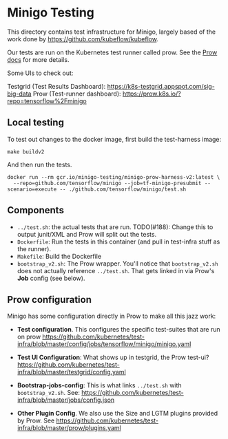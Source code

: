 # Minigo Testing

This directory contains test infrastructure for Minigo, largely based of the
work done by https://github.com/kubeflow/kubeflow.

Our tests are run on the Kubernetes test runner called prow. See the [Prow
docs](https://github.com/kubernetes/test-infra/tree/master/prow) for more
details.

Some UIs to check out:

Testgrid (Test Results Dashboard): https://k8s-testgrid.appspot.com/sig-big-data
Prow (Test-runner dashboard): https://prow.k8s.io/?repo=tensorflow%2Fminigo

## Local testing

To test out changes to the docker image, first build the test-harness image:

```shell
make buildv2
```

And then run the tests.

```shell
docker run --rm gcr.io/minigo-testing/minigo-prow-harness-v2:latest \
  --repo=github.com/tensorflow/minigo --job=tf-minigo-presubmit --scenario=execute -- ./github.com/tensorflow/minigo/test.sh
```

## Components

- `../test.sh`: the actual tests that are run. TODO(#188): Change this to
  output junit/XML and Prow will split out the tests.
- `Dockerfile`: Run the tests in this container (and pull in test-infra stuff as the runner).
- `Makefile`: Build the Dockerfile
- `bootstrap_v2.sh`: The Prow wrapper. You'll notice that `bootstrap_v2.sh`
  does not actually reference `../test.sh`. That gets linked in via Prow's
  **Job** config (see below).

## Prow configuration


Minigo has some configuration directly in Prow to make all this jazz work:

- **Test configuration**. This configures the specific test-suites that are run on prow
  https://github.com/kubernetes/test-infra/blob/master/config/jobs/tensorflow/minigo/minigo.yaml

- **Test UI Configuration**: What shows up in testgrid, the Prow test-ui?
  https://github.com/kubernetes/test-infra/blob/master/testgrid/config.yaml

- **Bootstrap-jobs-config**: This is what links `../test.sh` with
  `bootstrap_v2.sh`. See:
  https://github.com/kubernetes/test-infra/blob/master/jobs/config.json

- **Other Plugin Config**. We also use the Size and LGTM plugins provided by
  Prow. See
  https://github.com/kubernetes/test-infra/blob/master/prow/plugins.yaml
